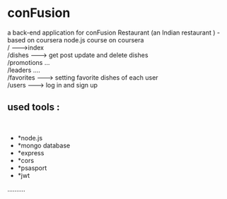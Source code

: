 # conFusion<br>
a back-end application for conFusion Restaurant (an Indian restaurant ) - based on coursera node.js course on coursera<br>
/ --->index<br>
/dishes ---> get post update and delete dishes <br>
/promotions ...<br>
/leaders ....<br>
/favorites ---> setting favorite dishes of each user <br>
/users ---> log in and sign up <br>
<h2>used tools :</h2><br>
<ul>
<li>*node.js <br></li>
<li>*mongo database <br></li>
<li>*express<br></li>
<li>*cors<br></li>
<li>*psasport<br></li>
<li>*jwt<br></li>
  </ul>
..........
